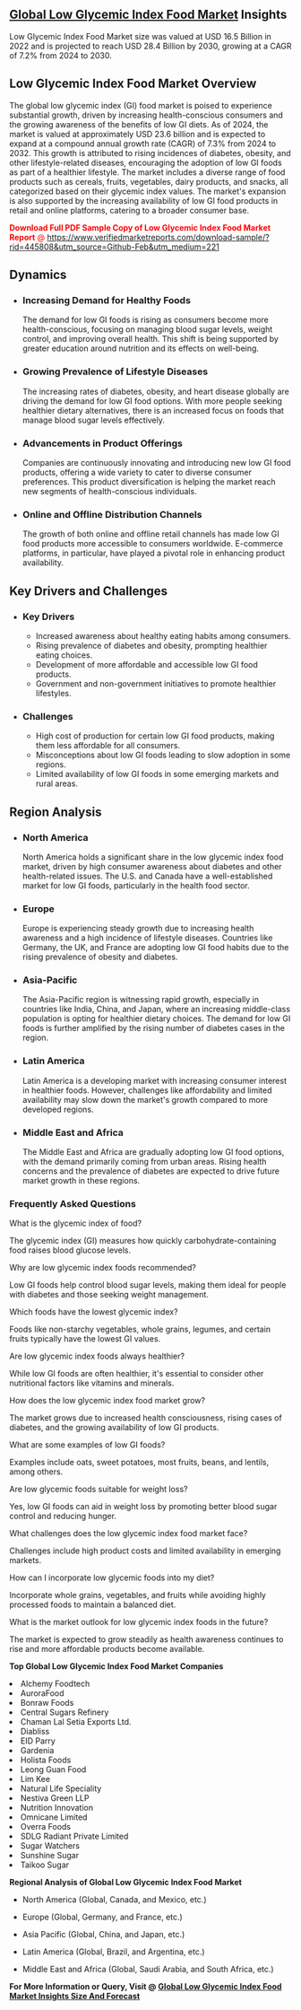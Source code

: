 <h2><a href="https://www.verifiedmarketreports.com/download-sample/?rid=445808&amp;utm_source=Github&amp;utm_medium=221" target="_blank">Global Low Glycemic Index Food Market</a> Insights</h2><p>Low Glycemic Index Food Market size was valued at USD 16.5 Billion in 2022 and is projected to reach USD 28.4 Billion by 2030, growing at a CAGR of 7.2% from 2024 to 2030.</p><p> <h2>Low Glycemic Index Food Market Overview</h2> <p>The global low glycemic index (GI) food market is poised to experience substantial growth, driven by increasing health-conscious consumers and the growing awareness of the benefits of low GI diets. As of 2024, the market is valued at approximately USD 23.6 billion and is expected to expand at a compound annual growth rate (CAGR) of 7.3% from 2024 to 2032. This growth is attributed to rising incidences of diabetes, obesity, and other lifestyle-related diseases, encouraging the adoption of low GI foods as part of a healthier lifestyle. The market includes a diverse range of food products such as cereals, fruits, vegetables, dairy products, and snacks, all categorized based on their glycemic index values. The market's expansion is also supported by the increasing availability of low GI food products in retail and online platforms, catering to a broader consumer base.</p> <p><p><span class=""><span style="color: #ff0000;"><strong>Download Full PDF Sample Copy of Low Glycemic Index Food Market Report</strong> @ </span><a href="https://www.verifiedmarketreports.com/download-sample/?rid=445808&amp;utm_source=Github-Feb&amp;utm_medium=221" target="_blank">https://www.verifiedmarketreports.com/download-sample/?rid=445808&amp;utm_source=Github-Feb&amp;utm_medium=221</a></span></p></p> <h2>Dynamics</h2> <ul> <li><h3>Increasing Demand for Healthy Foods</h3> The demand for low GI foods is rising as consumers become more health-conscious, focusing on managing blood sugar levels, weight control, and improving overall health. This shift is being supported by greater education around nutrition and its effects on well-being.</li> <li><h3>Growing Prevalence of Lifestyle Diseases</h3> The increasing rates of diabetes, obesity, and heart disease globally are driving the demand for low GI food options. With more people seeking healthier dietary alternatives, there is an increased focus on foods that manage blood sugar levels effectively.</li> <li><h3>Advancements in Product Offerings</h3> Companies are continuously innovating and introducing new low GI food products, offering a wide variety to cater to diverse consumer preferences. This product diversification is helping the market reach new segments of health-conscious individuals.</li> <li><h3>Online and Offline Distribution Channels</h3> The growth of both online and offline retail channels has made low GI food products more accessible to consumers worldwide. E-commerce platforms, in particular, have played a pivotal role in enhancing product availability.</li> </ul> <h2>Key Drivers and Challenges</h2> <ul> <li><h3>Key Drivers</h3> <ul> <li>Increased awareness about healthy eating habits among consumers.</li> <li>Rising prevalence of diabetes and obesity, prompting healthier eating choices.</li> <li>Development of more affordable and accessible low GI food products.</li> <li>Government and non-government initiatives to promote healthier lifestyles.</li> </ul> </li> <li><h3>Challenges</h3> <ul> <li>High cost of production for certain low GI food products, making them less affordable for all consumers.</li> <li>Misconceptions about low GI foods leading to slow adoption in some regions.</li> <li>Limited availability of low GI foods in some emerging markets and rural areas.</li> </ul> </li> </ul> <h2>Region Analysis</h2> <ul> <li><h3>North America</h3> North America holds a significant share in the low glycemic index food market, driven by high consumer awareness about diabetes and other health-related issues. The U.S. and Canada have a well-established market for low GI foods, particularly in the health food sector.</li> <li><h3>Europe</h3> Europe is experiencing steady growth due to increasing health awareness and a high incidence of lifestyle diseases. Countries like Germany, the UK, and France are adopting low GI food habits due to the rising prevalence of obesity and diabetes.</li> <li><h3>Asia-Pacific</h3> The Asia-Pacific region is witnessing rapid growth, especially in countries like India, China, and Japan, where an increasing middle-class population is opting for healthier dietary choices. The demand for low GI foods is further amplified by the rising number of diabetes cases in the region.</li> <li><h3>Latin America</h3> Latin America is a developing market with increasing consumer interest in healthier foods. However, challenges like affordability and limited availability may slow down the market's growth compared to more developed regions.</li> <li><h3>Middle East and Africa</h3> The Middle East and Africa are gradually adopting low GI food options, with the demand primarily coming from urban areas. Rising health concerns and the prevalence of diabetes are expected to drive future market growth in these regions.</li> </ul> <h3>Frequently Asked Questions</h3> <p>What is the glycemic index of food?</p> <p>The glycemic index (GI) measures how quickly carbohydrate-containing food raises blood glucose levels.</p> <p>Why are low glycemic index foods recommended?</p> <p>Low GI foods help control blood sugar levels, making them ideal for people with diabetes and those seeking weight management.</p> <p>Which foods have the lowest glycemic index?</p> <p>Foods like non-starchy vegetables, whole grains, legumes, and certain fruits typically have the lowest GI values.</p> <p>Are low glycemic index foods always healthier?</p> <p>While low GI foods are often healthier, it's essential to consider other nutritional factors like vitamins and minerals.</p> <p>How does the low glycemic index food market grow?</p> <p>The market grows due to increased health consciousness, rising cases of diabetes, and the growing availability of low GI products.</p> <p>What are some examples of low GI foods?</p> <p>Examples include oats, sweet potatoes, most fruits, beans, and lentils, among others.</p> <p>Are low glycemic foods suitable for weight loss?</p> <p>Yes, low GI foods can aid in weight loss by promoting better blood sugar control and reducing hunger.</p> <p>What challenges does the low glycemic index food market face?</p> <p>Challenges include high product costs and limited availability in emerging markets.</p> <p>How can I incorporate low glycemic foods into my diet?</p> <p>Incorporate whole grains, vegetables, and fruits while avoiding highly processed foods to maintain a balanced diet.</p> <p>What is the market outlook for low glycemic index foods in the future?</p> <p>The market is expected to grow steadily as health awareness continues to rise and more affordable products become available.</p> </p><p><strong>Top Global Low Glycemic Index Food Market Companies</strong></p><div data-test-id=""><p><li>Alchemy Foodtech</li><li> AuroraFood</li><li> Bonraw Foods</li><li> Central Sugars Refinery</li><li> Chaman Lal Setia Exports Ltd.</li><li> Diabliss</li><li> EID Parry</li><li> Gardenia</li><li> Holista Foods</li><li> Leong Guan Food</li><li> Lim Kee</li><li> Natural Life Speciality</li><li> Nestiva Green LLP</li><li> Nutrition Innovation</li><li> Omnicane Limited</li><li> Overra Foods</li><li> SDLG Radiant Private Limited</li><li> Sugar Watchers</li><li> Sunshine Sugar</li><li> Taikoo Sugar</li></p><div><strong>Regional Analysis of&nbsp;Global Low Glycemic Index Food Market</strong></div><ul><li dir="ltr"><p dir="ltr">North America&nbsp;(Global, Canada, and Mexico, etc.)</p></li><li dir="ltr"><p dir="ltr">Europe (Global, Germany, and France, etc.)</p></li><li dir="ltr"><p dir="ltr">Asia Pacific&nbsp;(Global, China, and Japan, etc.)</p></li><li dir="ltr"><p dir="ltr">Latin America&nbsp;(Global, Brazil, and Argentina, etc.)</p></li><li dir="ltr">Middle East and Africa&nbsp;(Global, Saudi Arabia, and South Africa, etc.)</li></ul><p><strong>For More Information or Query, Visit @&nbsp;</strong><strong><a href="https://www.verifiedmarketreports.com/product/low-glycemic-index-food-market/?utm_source=Github&amp;utm_medium=221" target="_blank">Global Low Glycemic Index Food Market Insights Size And Forecast</a></strong></p></div>
